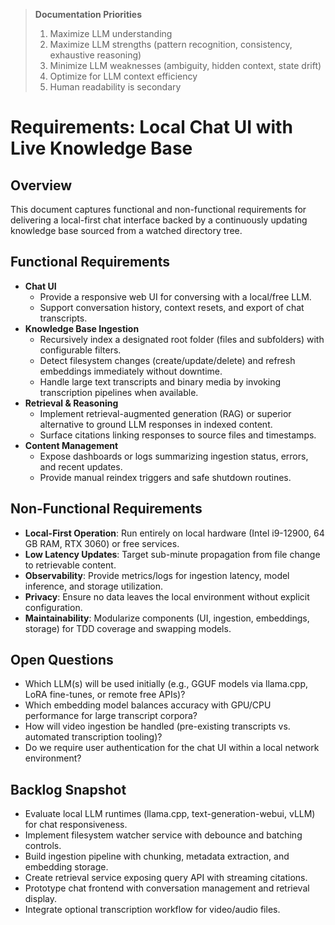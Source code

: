 > **Documentation Priorities**
> 1. Maximize LLM understanding
> 2. Maximize LLM strengths (pattern recognition, consistency, exhaustive reasoning)
> 3. Minimize LLM weaknesses (ambiguity, hidden context, state drift)
> 4. Optimize for LLM context efficiency
> 5. Human readability is secondary

# Requirements: Local Chat UI with Live Knowledge Base

## Overview
This document captures functional and non-functional requirements for delivering a local-first chat interface backed by a continuously updating knowledge base sourced from a watched directory tree.

## Functional Requirements
- **Chat UI**
  - Provide a responsive web UI for conversing with a local/free LLM.
  - Support conversation history, context resets, and export of chat transcripts.
- **Knowledge Base Ingestion**
  - Recursively index a designated root folder (files and subfolders) with configurable filters.
  - Detect filesystem changes (create/update/delete) and refresh embeddings immediately without downtime.
  - Handle large text transcripts and binary media by invoking transcription pipelines when available.
- **Retrieval & Reasoning**
  - Implement retrieval-augmented generation (RAG) or superior alternative to ground LLM responses in indexed content.
  - Surface citations linking responses to source files and timestamps.
- **Content Management**
  - Expose dashboards or logs summarizing ingestion status, errors, and recent updates.
  - Provide manual reindex triggers and safe shutdown routines.

## Non-Functional Requirements
- **Local-First Operation**: Run entirely on local hardware (Intel i9-12900, 64 GB RAM, RTX 3060) or free services.
- **Low Latency Updates**: Target sub-minute propagation from file change to retrievable content.
- **Observability**: Provide metrics/logs for ingestion latency, model inference, and storage utilization.
- **Privacy**: Ensure no data leaves the local environment without explicit configuration.
- **Maintainability**: Modularize components (UI, ingestion, embeddings, storage) for TDD coverage and swapping models.

## Open Questions
- Which LLM(s) will be used initially (e.g., GGUF models via llama.cpp, LoRA fine-tunes, or remote free APIs)?
- Which embedding model balances accuracy with GPU/CPU performance for large transcript corpora?
- How will video ingestion be handled (pre-existing transcripts vs. automated transcription tooling)?
- Do we require user authentication for the chat UI within a local network environment?

## Backlog Snapshot
- Evaluate local LLM runtimes (llama.cpp, text-generation-webui, vLLM) for chat responsiveness.
- Implement filesystem watcher service with debounce and batching controls.
- Build ingestion pipeline with chunking, metadata extraction, and embedding storage.
- Create retrieval service exposing query API with streaming citations.
- Prototype chat frontend with conversation management and retrieval display.
- Integrate optional transcription workflow for video/audio files.
